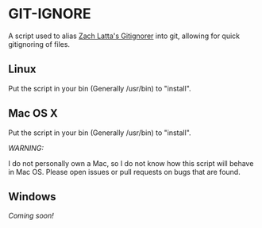 GIT-IGNORE
==========
A script used to alias [Zach Latta's Gitignorer](https://github.com/zachlatta/gitignorer) into git, allowing for quick
gitignoring of files.

Linux
-----
Put the script in your bin (Generally /usr/bin) to "install".

Mac OS X
--------
Put the script in your bin (Generally /usr/bin) to "install".

_WARNING:_

I do not personally own a Mac, so I do not know how this script
will behave in Mac OS. Please open issues or pull requests on
bugs that are found.

Windows
-------
_Coming soon!_
